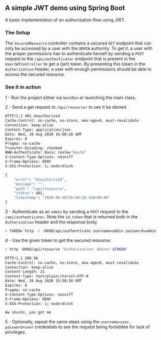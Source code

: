 ## A simple JWT demo using Spring Boot

A basic implementation of an authorization flow using JWT.

### The Setup

The `SecuredResource` controller contains a secured `GET` endpoint that can only be accessed
by a user with the `ADMIN` authority. To get it, a user with the proper permissions has to 
authenticate herself by sending a `POST` request to the `/api/authenticate/` endpoint that 
is present in the `UserJWTController` to get a (jwt) token. 
By presenting this token in the `Authorization` header, a user with enough permissions should 
be able to access the secured resource.

### See it in action

1 - Run the project either via `bootRun` or launching the main class.

2 - Send a get request to `/api/resource/` to see it be denied.

```bash
HTTP/1.1 401 Unauthorized
Cache-Control: no-cache, no-store, max-age=0, must-revalidate
Connection: keep-alive
Content-Type: application/json
Date: Wed, 26 Aug 2020 16:00:28 GMT
Expires: 0
Pragma: no-cache
Transfer-Encoding: chunked
WWW-Authenticate: Basic realm="Realm"
X-Content-Type-Options: nosniff
X-Frame-Options: DENY
X-XSS-Protection: 1; mode=block

{
    "error": "Unauthorized",
    "message": "",
    "path": "/api/resource",
    "status": 401,
    "timestamp": "2020-08-26T16:00:28.438+00:00"
}
```

3 - Authenticate as an `admin` by sending a `POST` request to the `/api/authenticate/`. Note the `id_token` that is returned both in the `Authorization` header and the response body.
```bash
> TOKEN=`http -h :8080/api/authenticate username=admin password=admin | grep Authorization | awk '{print $3}'`
```

4 - Use the given token to get the secured resource:

```bash
> http :8080/api/resource "Authorization: Bearer $TOKEN"                                                                                                       

HTTP/1.1 200 OK
Cache-Control: no-cache, no-store, max-age=0, must-revalidate
Connection: keep-alive
Content-Length: 21
Content-Type: text/plain;charset=UTF-8
Date: Wed, 26 Aug 2020 15:58:58 GMT
Expires: 0
Pragma: no-cache
X-Content-Type-Options: nosniff
X-Frame-Options: DENY
X-XSS-Protection: 1; mode=block

Aw shucks, you got me
```

5 - Optionally, repeat the same steps using the `username=user, password=user` credentials to see the request being forbidden for lack of privileges.